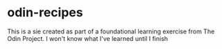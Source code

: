 # odin-recipes

This is a sie created as part of a foundational learning exercise from The Odin Project.
I won't know what I've learned until I finish